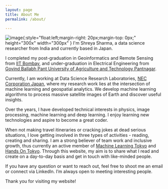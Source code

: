 ```yaml
---
layout: page
title: About Me
permalink: /about/

---
```

![image]({{site.url}}{{site.baseurl}}/assets/images/me.png){:style="float:left;margin-right: 20px;margin-top: 0px;" height="300x" width="300px" }
I'm Shreya Sharma, a data science researcher from India and currently based in Japan.

I completed my post-graduation in Geoinformatics and Remote Sensing from [IIT Bombay](http://www.iitb.ac.in/), and under-graduation in Electrical Engineering from [Govind Ballabh Pant University of Agriculture and Technology Pantnagar](https://www.linkedin.com/school/collegeoftechnologyg.b.p.u.a.t.pantnagar/about/).

Currently, I am working at Data Science Research Laboratories, [NEC Corporation Japan](https://www.nec.com/en/global/rd/index.html), where my research work lies at the intersection of machine learning and geospatial analytics.
We develop machine learning algorithms to process massive satellite images of Earth and discover useful insights.


Over the years, I have developed technical interests in physics, image processing, machine learning and deep learning. I enjoy learning new technologies and aspire to become a great coder.

When not making travel itineraries or cracking jokes at dead serious situations, I love getting involved in three types of activities - reading, creating and sharing. I am a strong believer of team work and inclusive growth, thus currently an active member of [Machine Learning Tokyo](https://www.meetup.com/Machine-Learning-Tokyo/) and [Hands On Tokyo](https://www.meetup.com/Machine-Learning-Tokyo/). Through this website, my aim is to share what I read and create on a day-to-day basis and get in touch with like-minded people.

If you have any question or want to reach out, feel free to shoot me an email or connect via LinkedIn. I’m always open to meeting interesting people.

Thank you for visiting my website!
